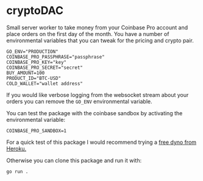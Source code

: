 # cryptoDAC

Small server worker to take money from your Coinbase Pro account and place orders on the first day of the month. You have a number of environmental variables that you can tweak for the pricing and crypto pair.

```Shell
GO_ENV="PRODUCTION"
COINBASE_PRO_PASSPHRASE="passphrase"
COINBASE_PRO_KEY="key"
COINBASE_PRO_SECRET="secret"
BUY_AMOUNT=100
PRODUCT_ID="BTC-USD"
COLD_WALLET="wallet address"
```

If you would like verbose logging from the websocket stream about your orders you can remove the `GO_ENV` environmental variable.

You can test the package with the coinbase sandbox by activating the environmental variable:

```Shell
COINBASE_PRO_SANDBOX=1
```

For a quick test of this package I would recommend trying a [free dyno from Heroku.](https://www.heroku.com/go)

Otherwise you can clone this package and run it with:

```Shell
go run .
```

